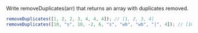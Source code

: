 Write removeDuplicates(arr) that returns an array with duplicates removed.

```javascript
removeDuplicates([1, 2, 2, 3, 4, 4, 4]); // [1, 2, 3, 4]
removeDuplicates([10, "s", 10, -2, 6, "s", "wb", "wb", "|", 4]); // [10, "s", -2, 6, "wb", '|', 4]
```
